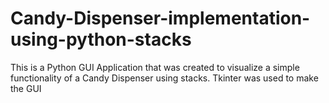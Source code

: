 # Candy-Dispenser-implementation-using-python-stacks
This is a Python GUI Application that was created to visualize a simple functionality of a Candy Dispenser using stacks.
Tkinter was used to make the GUI
